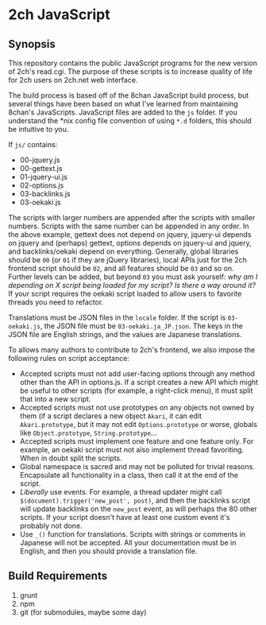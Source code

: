 # 2ch JavaScript

## Synopsis

This repository contains the public JavaScript programs for the new version of
2ch's read.cgi. The purpose of these scripts is to increase quality of life for
2ch users on 2ch.net web interface.

The build process is based off of the 8chan JavaScript build process, but
several things have been based on what I've learned from maintaining 8chan's
JavaScripts. JavaScript files are added to the `js` folder. If you understand
the \*nix config file convention of using `*.d` folders, this should be
intuitive to you. 

If `js/` contains:
* 00-jquery.js
* 00-gettext.js
* 01-jquery-ui.js 
* 02-options.js
* 03-backlinks.js
* 03-oekaki.js

The scripts with larger numbers are appended after the scripts with smaller
numbers. Scripts with the same number can be appended in any order. In the
above example, gettext does not depend on jquery, jquery-ui depends on jquery
and (perhaps) gettext, options depends on jquery-ui and jquery, and
backlinks/oekaki depend on everything. Generally, global libraries should be
`00` (or `01` if they are jQuery libraries), local APIs just for the 2ch
frontend script should be `02`, and all features should be `03` and so on.
Further levels can be added, but beyond `03` you must ask yourself: *why am I
depending on X script being loaded for my script? Is there a way around it?* If
your script requires the oekaki script loaded to allow users to favorite
threads you need to refactor.

Translations must be JSON files in the `locale` folder. If the script is
`03-oekaki.js`, the JSON file must be `03-oekaki.ja_JP.json`. The keys in the
JSON file are English strings, and the values are Japanese translations.

To allows many authors to contribute to 2ch's frontend, we also impose the
following rules on script acceptance:

* Accepted scripts must not add user-facing options through any method other
  than the API in options.js. If a script creates a new API which might be
useful to other scripts (for example, a right-click menu), it must split that
into a new script.
* Accepted scripts must not use prototypes on any objects not owned by them (if
  a script declares a new object `Akari`, it can edit `Akari.prototype`, but it
may not edit `Options.prototype` or worse, globals like `Object.prototype`,
`String.prototype`...
* Accepted scripts must implement one feature and one feature only. For
  example, an oekaki script must not also implement thread favoriting. When in
doubt split the scripts.
* Global namespace is sacred and may not be polluted for trivial reasons.
  Encapsulate all functionality in a class, then call it at the end of the
script.
* *Liberally* use events. For example, a thread updater might call
  `$(document).trigger('new_post', post)`, and then the backlinks script will
update backlinks on the `new_post` event, as will perhaps the 80 other scripts.
If your script doesn't have at least one custom event it's probably not done.
* Use `_()` function for translations. Scripts with strings or comments in
  Japanese will not be accepted. All your documentation must be in English, and
then you should provide a translation file. 

## Build Requirements

1. grunt
2. npm
3. git (for submodules, maybe some day)
